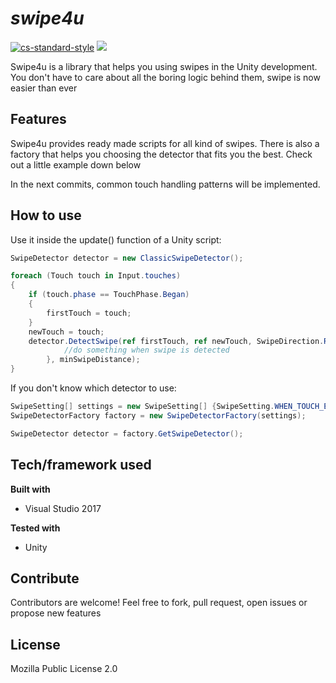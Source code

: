 # *swipe4u*  

[![cs-standard-style](https://img.shields.io/badge/code%20style-c#%20standard-brightgreen.svg?style=flat)](<https://github.com/raywenderlich/c-sharp-style-guide>) ![](https://img.shields.io/badge/dev%20status-30%25-orange.svg?style=flat)

Swipe4u is a library that helps you using swipes in the Unity development. You don't have to care about all the boring logic behind them, swipe is now easier than ever

## Features
Swipe4u provides ready made scripts for all kind of swipes. There is also a factory that helps you choosing the detector that fits you the best. Check out a little example down below

In the next commits, common touch handling patterns will be implemented. 

## How to use

Use it inside the update() function of a Unity script:

```c#
SwipeDetector detector = new ClassicSwipeDetector();

foreach (Touch touch in Input.touches)
{
	if (touch.phase == TouchPhase.Began)
	{
		firstTouch = touch;
	}
	newTouch = touch;
	detector.DetectSwipe(ref firstTouch, ref newTouch, SwipeDirection.Right, 					delegate {
       		//do something when swipe is detected
   		}, minSwipeDistance);
}		

```

If you don't know which detector to use:

```c#
SwipeSetting[] settings = new SwipeSetting[] {SwipeSetting.WHEN_TOUCH_END, ...};
SwipeDetectorFactory factory = new SwipeDetectorFactory(settings);

SwipeDetector detector = factory.GetSwipeDetector();
```

## Tech/framework used

<b>Built with</b>

- Visual Studio 2017

**Tested with**

- Unity

## Contribute

Contributors are welcome! Feel free to fork, pull request, open issues or propose new features

## License
Mozilla Public License 2.0